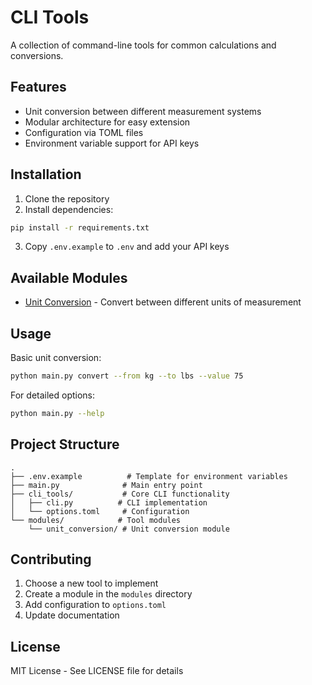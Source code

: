 # CLI Tools

A collection of command-line tools for common calculations and conversions.

## Features

- Unit conversion between different measurement systems
- Modular architecture for easy extension
- Configuration via TOML files
- Environment variable support for API keys

## Installation

1. Clone the repository
2. Install dependencies:

```sh
pip install -r requirements.txt
```

3. Copy `.env.example` to `.env` and add your API keys

## Available Modules

- [Unit Conversion](modules/unit_conversion/README.md) - Convert between different units of measurement

## Usage

Basic unit conversion:

```sh
python main.py convert --from kg --to lbs --value 75
```

For detailed options:

```sh
python main.py --help
```

## Project Structure

```
.
├── .env.example          # Template for environment variables
├── main.py              # Main entry point
├── cli_tools/           # Core CLI functionality
│   ├── cli.py          # CLI implementation
│   └── options.toml     # Configuration
└── modules/            # Tool modules
    └── unit_conversion/ # Unit conversion module
```

## Contributing

1. Choose a new tool to implement
2. Create a module in the `modules` directory
3. Add configuration to `options.toml`
4. Update documentation

## License

MIT License - See LICENSE file for details

